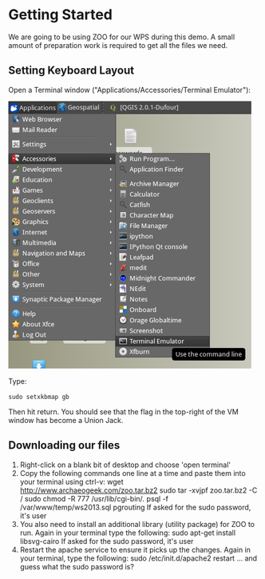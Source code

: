 # Getting Started

We are going to be using ZOO for our WPS during this demo. A small amount of preparation work is required to get all the files we need.

## Setting Keyboard Layout

Open a Terminal window ("Applications/Accessories/Terminal Emulator"):

![Terminal](../images/terminal.png)

Type:

    sudo setxkbmap gb

Then hit return. You should see that the flag in the top-right of the VM window has become a Union Jack.

## Downloading our files

1. Right-click on a blank bit of desktop and choose 'open terminal'
2. Copy the following commands one line at a time and paste them into your terminal using ctrl-v:
        wget http://www.archaeogeek.com/zoo.tar.bz2
        sudo tar -xvjpf zoo.tar.bz2 -C /
        sudo chmod -R 777 /usr/lib/cgi-bin/*.*
        psql -f /var/www/temp/ws2013.sql pgrouting
If asked for the sudo password, it's user
3. You also need to install an additional library (utility package) for ZOO to run. Again in your terminal type the following:
        sudo apt-get install libsvg-cairo
If asked for the sudo password, it's user
4. Restart the apache service to ensure it picks up the changes. Again in your terminal, type the following:
        sudo /etc/init.d/apache2 restart
... and guess what the sudo password is?

